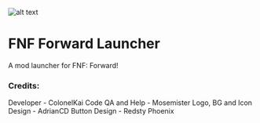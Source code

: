 ![alt text](https://i.imgur.com/SMUra9P.png)

# FNF Forward Launcher
 A mod launcher for FNF: Forward!

### Credits:
Developer                - ColonelKai
Code QA and Help         - Mosemister
Logo, BG and Icon Design - AdrianCD
Button Design            - Redsty Phoenix
